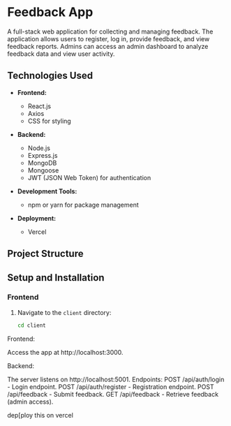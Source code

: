 # Feedback App

A full-stack web application for collecting and managing feedback. The application allows users to register, log in, provide feedback, and view feedback reports. Admins can access an admin dashboard to analyze feedback data and view user activity.

## Technologies Used

- **Frontend:**
  - React.js
  - Axios
  - CSS for styling

- **Backend:**
  - Node.js
  - Express.js
  - MongoDB
  - Mongoose
  - JWT (JSON Web Token) for authentication

- **Development Tools:**
  - npm or yarn for package management
    

- **Deployment:**
  - Vercel 

## Project Structure


## Setup and Installation

### Frontend

1. Navigate to the `client` directory:
   ```bash
   cd client
Frontend:

Access the app at http://localhost:3000.

Backend:

The server listens on http://localhost:5001.
Endpoints:
POST /api/auth/login - Login endpoint.
POST /api/auth/register - Registration endpoint.
POST /api/feedback - Submit feedback.
GET /api/feedback - Retrieve feedback (admin access).

dep[ploy this on vercel 
